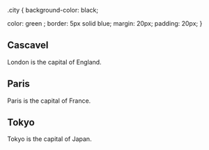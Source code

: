 
.city {
  background-color: black;

  color: green
;
  border: 5px solid blue;
  margin: 20px;
  padding: 20px;
}
</style>
</head>
<body>

<div class="city">
<h2>Cascavel</h2>
<p>London is the capital of England.</p>
</div> 

<div class="city">
<h2>Paris</h2>
<p>Paris is the capital of France.</p>
</div>

<div class="city">
<h2>Tokyo</h2>
<p>Tokyo is the capital of Japan.</p>
</div>

</body>
</html>


